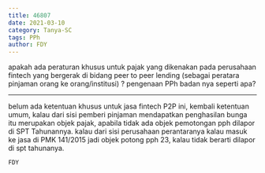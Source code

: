 ```yaml
---
title: 46807
date: 2021-03-10
category: Tanya-SC
tags: PPh
author: FDY
---
```


apakah ada peraturan khusus untuk pajak yang dikenakan pada perusahaan fintech yang bergerak di bidang peer to peer lending (sebagai peratara pinjaman orang ke orang/institusi) ? pengenaan PPh badan nya seperti apa?

---

belum ada ketentuan khusus untuk jasa fintech P2P ini, kembali ketentuan umum, kalau dari sisi pemberi pinjaman mendapatkan penghasilan bunga itu merupakan objek pajak, apabila tidak ada objek pemotongan pph dilapor di SPT Tahunannya. kalau dari sisi perusahaan perantaranya kalau masuk ke jasa di PMK 141/2015 jadi objek potong pph 23, kalau tidak berarti dilapor di spt tahunanya.

`FDY`
